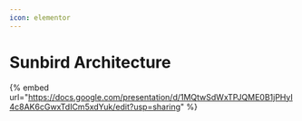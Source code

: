 ```yaml
---
icon: elementor
---
```


# Sunbird Architecture



{% embed url="https://docs.google.com/presentation/d/1MQtwSdWxTPJQME0B1jPHyI4c8AK6cGwxTdICm5xdYuk/edit?usp=sharing" %}
